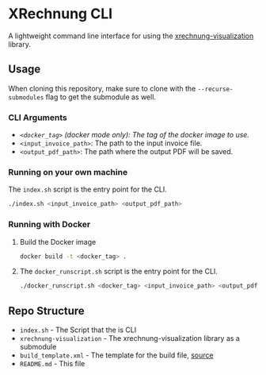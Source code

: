 # XRechnung CLI
A lightweight command line interface for using the [xrechnung-visualization](https://github.com/itplr-kosit/xrechnung-visualization) library.

## Usage
When cloning this repository, make sure to clone with the `--recurse-submodules` flag to get the submodule as well.

### CLI Arguments
- _`<docker_tag>` (docker mode only): The tag of the docker image to use._
- `<input_invoice_path>`: The path to the input invoice file.
- `<output_pdf_path>`: The path where the output PDF will be saved.

### Running on your own machine
The `index.sh` script is the entry point for the CLI.
```bash
./index.sh <input_invoice_path> <output_pdf_path>
```

### Running with Docker
1. Build the Docker image
    ```bash
    docker build -t <docker_tag> .
    ```
2. The `docker_runscript.sh` script is the entry point for the CLI.
    ```bash
    ./docker_runscript.sh <docker_tag> <input_invoice_path> <output_pdf_path>
    ```


## Repo Structure
- `index.sh` - The Script that the is CLI
- `xrechnung-visualization` - The xrechnung-visualization library as a submodule
- `build_template.xml` - The template for the build file, [source](https://github.com/DAtek/xrechnung-visualization-issues/blob/master/src/build_template.xml)
- `README.md` - This file